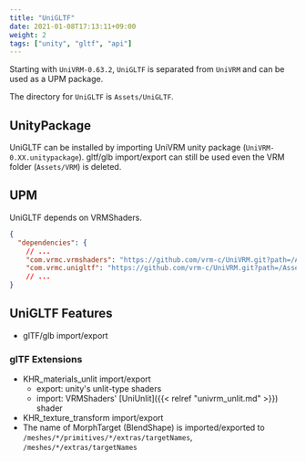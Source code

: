```yaml
---
title: "UniGLTF"
date: 2021-01-08T17:13:11+09:00
weight: 2
tags: ["unity", "gltf", "api"]
---
```


Starting with `UniVRM-0.63.2`, `UniGLTF` is separated from `UniVRM` and can be used as a UPM package. 

The directory for `UniGLTF` is `Assets/UniGLTF`.

## UnityPackage

UniGLTF can be installed by importing UniVRM unity package (`UniVRM-0.XX.unitypackage`). gltf/glb import/export can still be used even the VRM folder (`Assets/VRM`) is deleted.

## UPM

UniGLTF depends on VRMShaders.

```json
{
  "dependencies": {
    // ...
    "com.vrmc.vrmshaders": "https://github.com/vrm-c/UniVRM.git?path=/Assets/VRMShaders#v0.63.2",
    "com.vrmc.unigltf": "https://github.com/vrm-c/UniVRM.git?path=/Assets/UniGLTF#v0.63.2",
    // ...
}
```

## UniGLTF Features

* glTF/glb import/export

### glTF Extensions

* KHR_materials_unlit import/export
    * export: unity's unlit-type shaders
    * import: VRMShaders' [UniUnlit]({{< relref "univrm_unlit.md" >}}) shader
* KHR_texture_transform import/export
* The name of MorphTarget (BlendShape) is imported/exported to `/meshes/*/primitives/*/extras/targetNames`, `/meshes/*/extras/targetNames`
